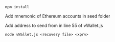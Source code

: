 `npm install`

Add mnemonic of Ethereum accounts in seed folder

Add address to send from in line 55 of vWallet.js

`node vWallet.js <recovery file> <xprv>`